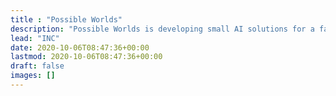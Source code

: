 ```yaml
---
title : "Possible Worlds"
description: "Possible Worlds is developing small AI solutions for a fairer society."
lead: "INC"
date: 2020-10-06T08:47:36+00:00
lastmod: 2020-10-06T08:47:36+00:00
draft: false
images: []
---
```


